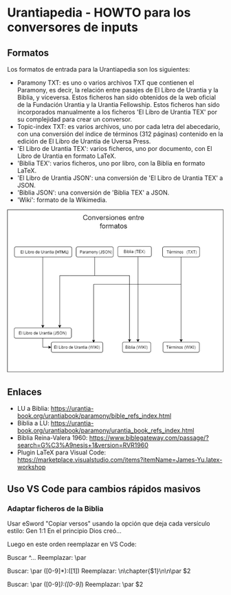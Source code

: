# Urantiapedia - HOWTO para los conversores de inputs

## Formatos

Los formatos de entrada para la Urantiapedia son los siguientes:

* Paramony TXT: es uno o varios archivos TXT que contienen el Paramony, es decir, la relación entre pasajes de El Libro de Urantia y la Biblia, y viceversa. Estos ficheros han sido obtenidos de la web oficial de la Fundación Urantia y la Urantia Fellowship. Estos ficheros han sido incorporados manualmente a los ficheros 'El Libro de Urantia TEX' por su complejidad para crear un conversor.
* Topic-index TXT: es varios archivos, uno por cada letra del abecedario, con una conversión del índice de términos (312 páginas) contenido en la edición de El Libro de Urantia de Uversa Press.
* 'El Libro de Urantia TEX': varios ficheros, uno por documento, con El Libro de Urantia en formato LaTeX.
* 'Biblia TEX': varios ficheros, uno por libro, con la Biblia en formato LaTeX.
* 'El Libro de Urantia JSON': una conversión de 'El Libro de Urantia TEX' a JSON.
* 'Biblia JSON': una conversión de 'Biblia TEX' a JSON.
* 'Wiki': formato de la Wikimedia.

![](formatos.png)




## Enlaces

* LU a Biblia: https://urantia-book.org/urantiabook/paramony/bible_refs_index.html
* Biblia a LU: https://urantia-book.org/urantiabook/paramony/urantia_book_refs_index.html
* Biblia Reina-Valera 1960: https://www.biblegateway.com/passage/?search=G%C3%A9nesis+1&version=RVR1960
* Plugin LaTeX para Visual Code: https://marketplace.visualstudio.com/items?itemName=James-Yu.latex-workshop


## Uso VS Code para cambios rápidos masivos

### Adaptar ficheros de la Biblia

Usar eSword "Copiar versos" usando la opción que deja cada versículo estilo: Gen 1:1 En el principio Dios creó...

Luego en este orden reemplazar en VS Code:

Buscar ^... 
Reemplazar: \par 

Buscar: \\par ([0-9]*):([1]) 
Reemplazar: \n\chapter{$1}\n\n\par $2

Buscar: \\par ([0-9]*):([0-9]*) 
Reemplazar: \par $2